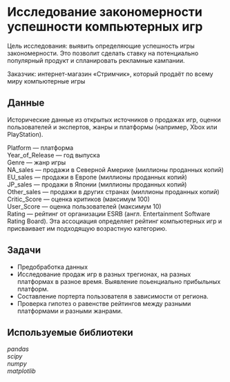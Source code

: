 # Исследование закономерности успешности компьютерных игр

Цель исследования: выявить определяющие успешность игры закономерности. Это позволит сделать ставку на потенциально популярный продукт и спланировать рекламные кампании.

Заказчик: интернет-магазин «Стримчик», который продаёт по всему миру компьютерные игры 

## Данные 

Исторические данные из открытых источников о продажах игр, оценки пользователей и экспертов, жанры и платформы (например, Xbox или PlayStation).

Platform — платформа  
Year_of_Release — год выпуска  
Genre — жанр игры  
NA_sales — продажи в Северной Америке (миллионы проданных копий)  
EU_sales — продажи в Европе (миллионы проданных копий)  
JP_sales — продажи в Японии (миллионы проданных копий)  
Other_sales — продажи в других странах (миллионы проданных копий)  
Critic_Score — оценка критиков (максимум 100)  
User_Score — оценка пользователей (максимум 10)  
Rating — рейтинг от организации ESRB (англ. Entertainment Software Rating Board). Эта ассоциация определяет рейтинг компьютерных игр и присваивает им подходящую возрастную категорию.

## Задачи

- Предобработка данных    
- Исследование продаж игр в разных трегионах, на разных платформах в разное время. Выявление поьенциально прибыльных платформ.  
- Составление портерта пользователя в зависимости от региона.  
- Проверка гипотез о равенстве рейтингов между разными платформами и разными жанрами. 

## Используемые библиотеки
*pandas*  
*scipy*  
*numpy*  
*matplotlib*  
